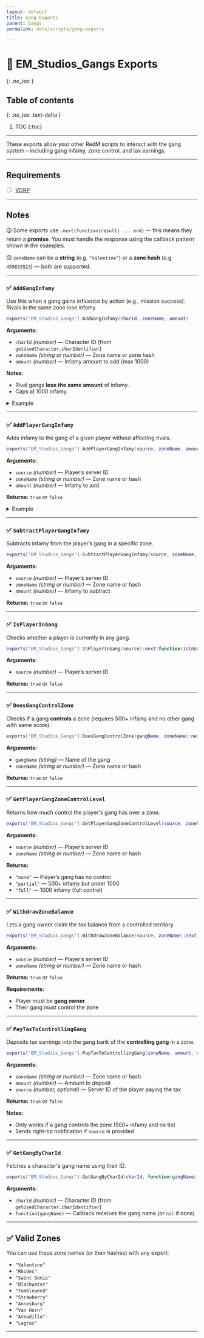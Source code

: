 ```yaml
---
layout: default
title: Gang Exports
parent: Gangs
permalink: docs/scripts/gang-exports

---
```



# 📘 EM_Studios_Gangs Exports
{: .no_toc }

## Table of contents
{: .no_toc .text-delta }

1. TOC
{:toc}

---

These exports allow your other RedM scripts to interact with the gang system – including gang infamy, zone control, and tax earnings.

---

## Requirements

- [ ] [VORP](https://github.com/VORPCORE/vorp_core-lua)

---

## Notes

🛈 Some exports use `:next(function(result) ... end)` — this means they return a **promise**. You must handle the response using the callback pattern shown in the examples.

🛈 `zoneName` can be a **string** (e.g. `"Valentine"`) or a **zone hash** (e.g. `459833523`) — both are supported.

---

### ✅ `AddGangInfamy`

Use this when a gang gains influence by action (e.g., mission success). Rivals in the same zone lose infamy.

```lua
exports["EM_Studios_Gangs"]:AddGangInfamy(charId, zoneName, amount)
```

**Arguments:**
- `charId` *(number)* — Character ID (from `getUsedCharacter.charIdentifier`)
- `zoneName` *(string or number)* — Zone name or zone hash
- `amount` *(number)* — Infamy amount to add (max 1000)

**Notes:**
- Rival gangs **lose the same amount** of infamy.
- Caps at 1000 infamy.

<details>
<summary>Example</summary>

```lua
exports["EM_Studios_Gangs"]:AddGangInfamy(12345, "Valentine", 50)
```
</details>

---

### ✅ `AddPlayerGangInfamy`

Adds infamy to the gang of a given player without affecting rivals.

```lua
exports["EM_Studios_Gangs"]:AddPlayerGangInfamy(source, zoneName, amount):next(function(success) ... end)
```

**Arguments:**
- `source` *(number)* — Player’s server ID
- `zoneName` *(string or number)* — Zone name or hash
- `amount` *(number)* — Infamy to add

**Returns:** `true` or `false`

<details>
<summary>Example</summary>

```lua
exports["EM_Studios_Gangs"]:AddPlayerGangInfamy(source, "Rhodes", 25):next(function(success)
    if success then
        print("Infamy granted!")
    end
end)
```
</details>

---

### ✅ `SubtractPlayerGangInfamy`

Subtracts infamy from the player’s gang in a specific zone.

```lua
exports["EM_Studios_Gangs"]:SubtractPlayerGangInfamy(source, zoneName, amount):next(function(success) ... end)
```

**Arguments:**
- `source` *(number)* — Player’s server ID
- `zoneName` *(string or number)* — Zone name or hash
- `amount` *(number)* — Infamy to subtract

**Returns:** `true` or `false`

---

### ✅ `IsPlayerInGang`

Checks whether a player is currently in any gang.

```lua
exports["EM_Studios_Gangs"]:IsPlayerInGang(source):next(function(isInGang) ... end)
```

**Arguments:**
- `source` *(number)* — Player’s server ID

**Returns:** `true` or `false`

---

### ✅ `DoesGangControlZone`

Checks if a gang **controls** a zone (requires 500+ infamy and no other gang with same score).

```lua
exports["EM_Studios_Gangs"]:DoesGangControlZone(gangName, zoneName):next(function(result) ... end)
```

**Arguments:**
- `gangName` *(string)* — Name of the gang
- `zoneName` *(string or number)* — Zone name or hash

**Returns:** `true` or `false`

---

### ✅ `GetPlayerGangZoneControlLevel`

Returns how much control the player's gang has over a zone.

```lua
exports["EM_Studios_Gangs"]:GetPlayerGangZoneControlLevel(source, zoneName):next(function(level) ... end)
```

**Arguments:**
- `source` *(number)* — Player’s server ID
- `zoneName` *(string or number)* — Zone name or hash

**Returns:**
- `"none"` — Player’s gang has no control
- `"partial"` — 500+ infamy but under 1000
- `"full"` — 1000 infamy (full control)

---

### ✅ `WithdrawZoneBalance`

Lets a gang owner claim the tax balance from a controlled territory.

```lua
exports["EM_Studios_Gangs"]:WithdrawZoneBalance(source, zoneName):next(function(success) ... end)
```

**Arguments:**
- `source` *(number)* — Player’s server ID
- `zoneName` *(string or number)* — Zone name or hash

**Returns:** `true` or `false`

**Requirements:**
- Player must be **gang owner**
- Their gang must control the zone

---

### ✅ `PayTaxToControllingGang`

Deposits tax earnings into the gang bank of the **controlling gang** in a zone.

```lua
exports["EM_Studios_Gangs"]:PayTaxToControllingGang(zoneName, amount, source):next(function(success) ... end)
```

**Arguments:**
- `zoneName` *(string or number)* — Zone name or hash
- `amount` *(number)* — Amount to deposit
- `source` *(number, optional)* — Server ID of the player paying the tax

**Returns:** `true` or `false`

**Notes:**
- Only works if a gang controls the zone (500+ infamy and no tie)
- Sends right-tip notification if `source` is provided

---

### ✅ `GetGangByCharId`

Fetches a character's gang name using their ID.

```lua
exports["EM_Studios_Gangs"]:GetGangByCharId(charId, function(gangName) ... end)
```

**Arguments:**
- `charId` *(number)* — Character ID (from `getUsedCharacter.charIdentifier`)
- `function(gangName)` — Callback receives the gang name (or `nil` if none)

---

## ✅ Valid Zones

You can use these zone names (or their hashes) with any export:

- `"Valentine"`
- `"Rhodes"`
- `"Saint Denis"`
- `"Blackwater"`
- `"Tumbleweed"`
- `"Strawberry"`
- `"Annesburg"`
- `"Van Horn"`
- `"Armadillo"`
- `"Lagras"`

---
